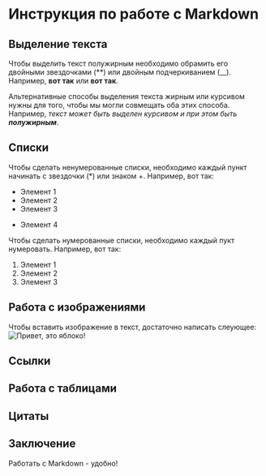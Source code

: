  # Инструкция по работе с Markdown

 ## Выделение текста

Чтобы выделить текст полужирным необходимо обрамить его двойными звездочками (**) или двойным подчеркиванием (__). Например, **вот так** или __вот так__.

Альтернативные способы выделения текста жирным или курсивом нужны для того, чтобы мы могли совмещать оба этих способа. Например, _текст может быть выделен курсивом и при этом быть **полужирным**_.

 ## Списки

 Чтобы сделать ненумерованные списки, необходимо каждый пункт начинать с звездочки (*) или знаком +. Например, вот так:
 * Элемент 1
* Элемент 2
* Элемент 3
+ Элемент 4

Чтобы сделать нумерованные списки, необходимо каждый пукт нумеровать. Например, вот так:
1. Элемент 1
2. Элемент 2
3. Элемент 3

 ## Работа с изображениями

Чтобы вставить изображение в текст, достаточно написать слеующее:
![Привет, это яблоко!](Apple.png)

 ## Ссылки

 ## Работа с таблицами

 ## Цитаты

 ## Заключение
 Работать с Markdown - удобно!

